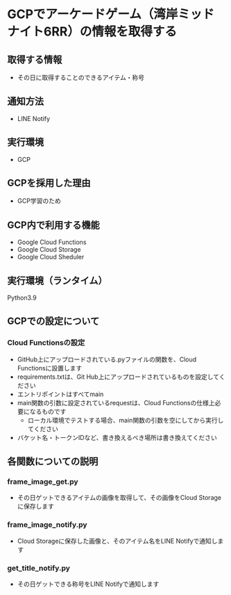 # GCPでアーケードゲーム（湾岸ミッドナイト6RR）の情報を取得する

## 取得する情報
- その日に取得することのできるアイテム・称号

## 通知方法
- LINE Notify

## 実行環境
- GCP

## GCPを採用した理由
- GCP学習のため

## GCP内で利用する機能
- Google Cloud Functions
- Google Cloud Storage
- Google Cloud Sheduler

## 実行環境（ランタイム）
Python3.9

## GCPでの設定について
### Cloud Functionsの設定
- GitHub上にアップロードされている.pyファイルの関数を、Cloud Functionsに設置します
- requirements.txtは、Git Hub上にアップロードされているものを設定してください
- エントリポイントはすべてmain
- main関数の引数に設定されているrequestは、Cloud Functionsの仕様上必要になるものです
    - ローカル環境でテストする場合、main関数の引数を空にしてから実行してください
- バケット名・トークンIDなど、書き換えるべき場所は書き換えてください


## 各関数についての説明
### frame_image_get.py
- その日ゲットできるアイテムの画像を取得して、その画像をCloud Storageに保存します

### frame_image_notify.py
- Cloud Storageに保存した画像と、そのアイテム名をLINE Notifyで通知します

### get_title_notify.py
- その日ゲットできる称号をLINE Notifyで通知します

